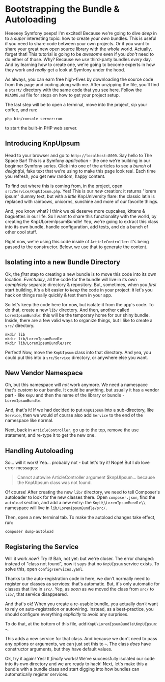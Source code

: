 # Bootstrapping the Bundle & Autoloading

Heeeeey Symfony peeps! I'm excited! Because we're going to dive *deep* in to a
*super* interesting topic: how to create your *own* bundles. This is useful if you
need to share code between your own projects. Or if you want to share your great
new open source library with the *whole* world. Actually, forget that! This tutorial
is going to be *awesome* even if you *don't* need to do either of those. Why? Because
we *use* third-party bundles *every* day. And by learning how to create one, we're
going to become experts in how they work and *really* get a look at Symfony under
the hood.

As always, you can earn free high-fives by downloading the source code from this
page and coding along with me. After unzipping the file, you'll find a `start/` directory
with the same code that you see here. Follow the `README.md` file for steps on how
to get your project setup.

The last step will be to open a terminal, move into the project, sip your coffee,
and run:

```terminal
php bin/console server:run
```

to start the built-in PHP web server.

## Introducing KnpUIpsum

Head to your browser and go to `http://localhost:8000`. Say hello to The Space Bar!
This is a Symfony *application* - the one we're building in our beginner Symfony
series. Click into one of the articles to see a *bunch* of *delightful*, fake text
that we're using to make this page look real. Each time you refresh, you get new
random, happy content.

To find out where this is coming from, in the project, open `src/Service/KnpUIpsum.php`.
Yes! This is our *new* creation: it returns "lorem ipsum" dummy text, but with
a *little* KnpUniversity flare: the classic latin is replaced with rainbows, unicorns,
sunshine and more of our favorite things.

And, you know what? I think we *all* deserve more cupcakes, kittens & baguettes
in our life. So I want to share this functionality with the world, by creating the
KnpULoremIpsumBundle! Yep, we're going to extract this class into its own bundle,
handle configuration, add tests, and do a bunch of other cool stuff.

Right now, we're using this code inside of `ArticleController`: it's being passed
to the constructor. Below, we use that to generate the content.

## Isolating into a new Bundle Directory

Ok, the *first* step to creating a new bundle is to move this code into its own
location. *Eventually*, all the code for the bundle will live in its own *completely*
separate directory & repository. But, sometimes, when you *first* start building,
it's a bit easier to *keep* the code in your project: it let's you hack on things
really quickly & test them in your app.

So let's keep the code here for now, but isolate it from the app's code. To do that,
create a new `lib/` directory. And then, another called `LoremIpsumBundle`: this
will be the temporary home for our shiny bundle. Inside, there are a few valid
ways to organize things, but I like to create a `src/` directory.

```terminal-silent
mkdir lib
mkdir lib/LoremIpsumBundle
mkdir lib/LoremIpsumBundle/src
```

Perfect! Now, move the `KnpUIpsum` class into that directory. And yea, you could
put this into a `src/Service` directory, or anywhere else you want.

## New Vendor Namespace

Oh, but this namespace will *not* work anymore. We need a namespace that's *custom*
to our bundle. It could be anything, but usually it has a vendor part - like
`KnpU` and then the name of the library or bundle - `LoremIpsumBundle`.

And, that's it! If we had decided to put `KnpUIpsum` into a sub-directory, like `Service`,
then we would of course also add `Service` to the end of the namespace like normal.

Next, back in `ArticleController`, go up to the top, remove the use statement, and
re-type it to get the new one.

## Handling Autoloading

So... will it work! Yea... probably not - but let's try it! Nope! But I *do* love
error messages:

> Cannot autowire ArticleController argument $knpUIpsum... because the KnpUIpsum
> class was not found.

Of course! After creating the new `lib/` directory, we need to tell Composer's
autoloader to look for the new classes there. Open `composer.json`, find the
`autoload` section, and add a new entry: the `KnpU\\LoremIpsumBundle\\` namespace
will live in `lib/LoremIpsumBundle/src/`.

Then, open a new terminal tab. To make the autoload changes take effect, run:

```terminal
composer dump-autoload
```

## Registering the Service

Will it work *now*? Try it! Bah, not yet: but we're closer. The error changed:
instead of "class not found", now it says that no `KnpUIpsum` service exists.
To solve this, open `config/services.yaml`.

Thanks to the auto-registration code in here, we don't normally need to register
our classes as services: that's automatic. But, it's only automatic for classes
that live in `src/`. Yep, as *soon* as we moved the class from `src/` to `lib/`,
that service disappeared.

And that's ok! When you create a re-usable bundle, you actually *don't* want to
rely on auto-registration or autowiring. Instead, as a best-practice, you should
configure everything *explicitly* to avoid any surprises.

To do that, at the bottom of this file, add `KnpU\LoremIpsumBundle\KnpUIpsum: ~`.

This adds a new service for that class. And because we don't need to pass any
options or arguments, we can just set this to `~`. The class *does* have constructor
arguments, but they have default values.

Ok, try it again! Yes! It *finally* works! We've successfully isolated our code
into its own directory and we are ready to hack! Next, let's make this a bundle
with a bundle class and start digging into how bundles can automatically register
services.
